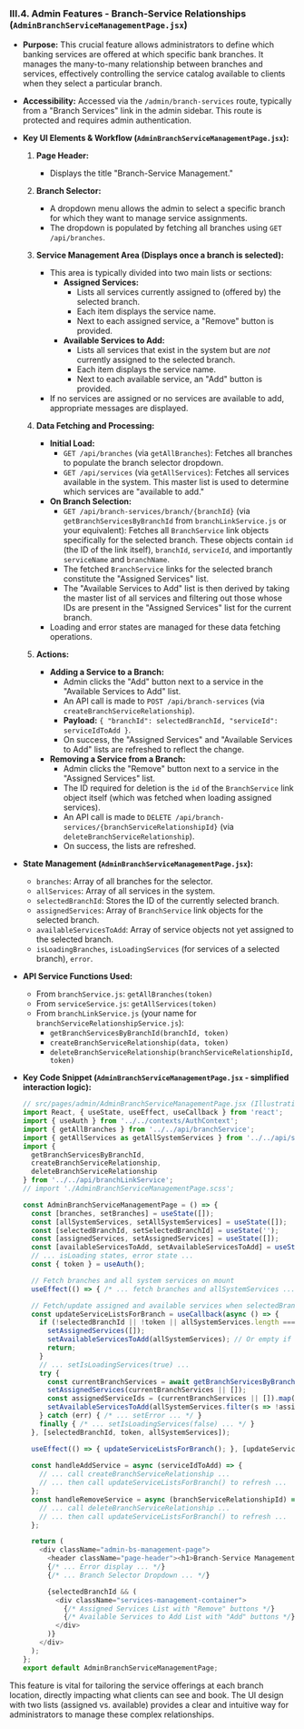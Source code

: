 
### III.4. Admin Features - Branch-Service Relationships (`AdminBranchServiceManagementPage.jsx`)

*   **Purpose:** This crucial feature allows administrators to define which banking services are offered at which specific bank branches. It manages the many-to-many relationship between branches and services, effectively controlling the service catalog available to clients when they select a particular branch.
*   **Accessibility:** Accessed via the `/admin/branch-services` route, typically from a "Branch Services" link in the admin sidebar. This route is protected and requires admin authentication.

*   **Key UI Elements & Workflow (`AdminBranchServiceManagementPage.jsx`):**

    1.  **Page Header:**
        *   Displays the title "Branch-Service Management."

    2.  **Branch Selector:**
        *   A dropdown menu allows the admin to select a specific branch for which they want to manage service assignments.
        *   The dropdown is populated by fetching all branches using `GET /api/branches`.

    3.  **Service Management Area (Displays once a branch is selected):**
        *   This area is typically divided into two main lists or sections:
            *   **Assigned Services:**
                *   Lists all services currently assigned to (offered by) the selected branch.
                *   Each item displays the service name.
                *   Next to each assigned service, a "Remove" button is provided.
            *   **Available Services to Add:**
                *   Lists all services that exist in the system but are *not* currently assigned to the selected branch.
                *   Each item displays the service name.
                *   Next to each available service, an "Add" button is provided.
        *   If no services are assigned or no services are available to add, appropriate messages are displayed.

    4.  **Data Fetching and Processing:**
        *   **Initial Load:**
            *   `GET /api/branches` (via `getAllBranches`): Fetches all branches to populate the branch selector dropdown.
            *   `GET /api/services` (via `getAllServices`): Fetches all services available in the system. This master list is used to determine which services are "available to add."
        *   **On Branch Selection:**
            *   `GET /api/branch-services/branch/{branchId}` (via `getBranchServicesByBranchId` from `branchLinkService.js` or your equivalent): Fetches all `BranchService` link objects specifically for the selected branch. These objects contain `id` (the ID of the link itself), `branchId`, `serviceId`, and importantly `serviceName` and `branchName`.
            *   The fetched `BranchService` links for the selected branch constitute the "Assigned Services" list.
            *   The "Available Services to Add" list is then derived by taking the master list of all services and filtering out those whose IDs are present in the "Assigned Services" list for the current branch.
        *   Loading and error states are managed for these data fetching operations.

    5.  **Actions:**
        *   **Adding a Service to a Branch:**
            *   Admin clicks the "Add" button next to a service in the "Available Services to Add" list.
            *   An API call is made to `POST /api/branch-services` (via `createBranchServiceRelationship`).
            *   **Payload:** `{ "branchId": selectedBranchId, "serviceId": serviceIdToAdd }`.
            *   On success, the "Assigned Services" and "Available Services to Add" lists are refreshed to reflect the change.
        *   **Removing a Service from a Branch:**
            *   Admin clicks the "Remove" button next to a service in the "Assigned Services" list.
            *   The ID required for deletion is the `id` of the `BranchService` link object itself (which was fetched when loading assigned services).
            *   An API call is made to `DELETE /api/branch-services/{branchServiceRelationshipId}` (via `deleteBranchServiceRelationship`).
            *   On success, the lists are refreshed.

*   **State Management (`AdminBranchServiceManagementPage.jsx`):**
    *   `branches`: Array of all branches for the selector.
    *   `allServices`: Array of all services in the system.
    *   `selectedBranchId`: Stores the ID of the currently selected branch.
    *   `assignedServices`: Array of `BranchService` link objects for the selected branch.
    *   `availableServicesToAdd`: Array of service objects not yet assigned to the selected branch.
    *   `isLoadingBranches`, `isLoadingServices` (for services of a selected branch), `error`.

*   **API Service Functions Used:**
    *   From `branchService.js`: `getAllBranches(token)`
    *   From `serviceService.js`: `getAllServices(token)`
    *   From `branchLinkService.js` (your name for `branchServiceRelationshipService.js`):
        *   `getBranchServicesByBranchId(branchId, token)`
        *   `createBranchServiceRelationship(data, token)`
        *   `deleteBranchServiceRelationship(branchServiceRelationshipId, token)`

*   **Key Code Snippet (`AdminBranchServiceManagementPage.jsx` - simplified interaction logic):**
    ```javascript
    // src/pages/admin/AdminBranchServiceManagementPage.jsx (Illustrative)
    import React, { useState, useEffect, useCallback } from 'react';
    import { useAuth } from '../../contexts/AuthContext';
    import { getAllBranches } from '../../api/branchService';
    import { getAllServices as getAllSystemServices } from '../../api/serviceService'; // Aliased
    import { 
      getBranchServicesByBranchId,
      createBranchServiceRelationship,
      deleteBranchServiceRelationship 
    } from '../../api/branchLinkService';
    // import './AdminBranchServiceManagementPage.scss';

    const AdminBranchServiceManagementPage = () => {
      const [branches, setBranches] = useState([]);
      const [allSystemServices, setAllSystemServices] = useState([]);
      const [selectedBranchId, setSelectedBranchId] = useState('');
      const [assignedServices, setAssignedServices] = useState([]);
      const [availableServicesToAdd, setAvailableServicesToAdd] = useState([]);
      // ... isLoading states, error state ...
      const { token } = useAuth();

      // Fetch branches and all system services on mount
      useEffect(() => { /* ... fetch branches and allSystemServices ... */ }, [token]);

      // Fetch/update assigned and available services when selectedBranchId or allSystemServices change
      const updateServiceListsForBranch = useCallback(async () => {
        if (!selectedBranchId || !token || allSystemServices.length === 0) {
          setAssignedServices([]);
          setAvailableServicesToAdd(allSystemServices); // Or empty if no branch selected
          return;
        }
        // ... setIsLoadingServices(true) ...
        try {
          const currentBranchServices = await getBranchServicesByBranchId(selectedBranchId, token);
          setAssignedServices(currentBranchServices || []);
          const assignedServiceIds = (currentBranchServices || []).map(bs => bs.serviceId);
          setAvailableServicesToAdd(allSystemServices.filter(s => !assignedServiceIds.includes(s.id)));
        } catch (err) { /* ... setError ... */ }
        finally { /* ... setIsLoadingServices(false) ... */ }
      }, [selectedBranchId, token, allSystemServices]);

      useEffect(() => { updateServiceListsForBranch(); }, [updateServiceListsForBranch]);
      
      const handleAddService = async (serviceIdToAdd) => {
        // ... call createBranchServiceRelationship ...
        // ... then call updateServiceListsForBranch() to refresh ...
      };
      const handleRemoveService = async (branchServiceRelationshipId) => {
        // ... call deleteBranchServiceRelationship ...
        // ... then call updateServiceListsForBranch() to refresh ...
      };

      return (
        <div className="admin-bs-management-page">
          <header className="page-header"><h1>Branch-Service Management</h1></header>
          {/* ... Error display ... */}
          {/* ... Branch Selector Dropdown ... */}

          {selectedBranchId && (
            <div className="services-management-container">
              {/* Assigned Services List with "Remove" buttons */}
              {/* Available Services to Add List with "Add" buttons */}
            </div>
          )}
        </div>
      );
    };
    export default AdminBranchServiceManagementPage;
    ```

This feature is vital for tailoring the service offerings at each branch location, directly impacting what clients can see and book. The UI design with two lists (assigned vs. available) provides a clear and intuitive way for administrators to manage these complex relationships.
